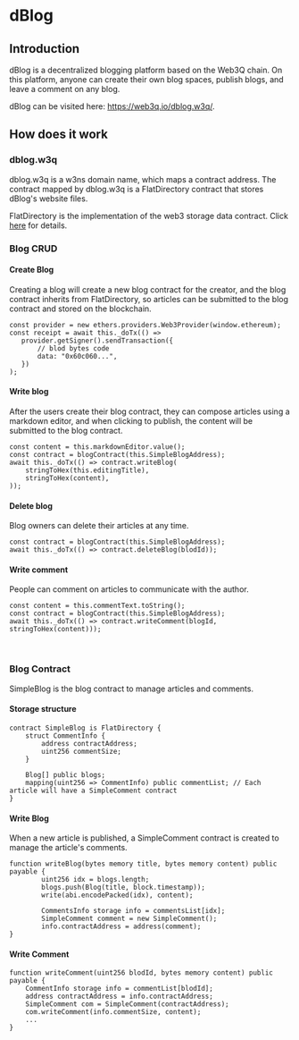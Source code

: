 # dBlog

## Introduction
dBlog is a decentralized blogging platform based on the Web3Q chain. On this platform, 
anyone can create their own blog spaces, publish blogs, and leave a comment on any blog.
   
dBlog can be visited here: https://web3q.io/dblog.w3q/.


## How does it work

### dblog.w3q
dblog.w3q is a w3ns domain name, which maps a contract address. The contract mapped by dblog.w3q is a FlatDirectory contract that stores dBlog's website files.

FlatDirectory is the implementation of the web3 storage data contract. Click [here](https://docs.web3q.io/tutorials/migrate-your-website-to-web3q-in-5-mins) for details.

### Blog CRUD

#### Create Blog
Creating a blog will create a new blog contract for the creator, and the blog contract inherits from FlatDirectory, 
so articles can be submitted to the blog contract and stored on the blockchain.
```
const provider = new ethers.providers.Web3Provider(window.ethereum);
const receipt = await this._doTx(() =>
   provider.getSigner().sendTransaction({
       // blod bytes code
       data: "0x60c060...",
   })
);
```

#### Write blog
After the users create their blog contract, they can compose articles using a markdown editor, and when clicking to publish, 
the content will be submitted to the blog contract.
```
const content = this.markdownEditor.value();
const contract = blogContract(this.SimpleBlogAddress);
await this._doTx(() => contract.writeBlog(
    stringToHex(this.editingTitle),
    stringToHex(content),
));
```

#### Delete blog
Blog owners can delete their articles at any time.
```
const contract = blogContract(this.SimpleBlogAddress);
await this._doTx(() => contract.deleteBlog(blodId));
```

#### Write comment
People can comment on articles to communicate with the author.
```
const content = this.commentText.toString();
const contract = blogContract(this.SimpleBlogAddress);
await this._doTx(() => contract.writeComment(blogId, stringToHex(content)));
```
<br>


### Blog Contract 
SimpleBlog is the blog contract to manage articles and comments.

#### Storage structure
```
contract SimpleBlog is FlatDirectory {
    struct CommentInfo {
        address contractAddress;
        uint256 commentSize;
    }

    Blog[] public blogs;
    mapping(uint256 => CommentInfo) public commentList; // Each article will have a SimpleComment contract
}
```

#### Write Blog
When a new article is published, a SimpleComment contract is created to manage the article's comments.
```
function writeBlog(bytes memory title, bytes memory content) public payable {
        uint256 idx = blogs.length;
        blogs.push(Blog(title, block.timestamp));
        write(abi.encodePacked(idx), content);

        CommentsInfo storage info = commentsList[idx];
        SimpleComment comment = new SimpleComment();
        info.contractAddress = address(comment);
}
```

#### Write Comment
```
function writeComment(uint256 blodId, bytes memory content) public payable {
    CommentInfo storage info = commentList[blodId];
    address contractAddress = info.contractAddress;
    SimpleComment com = SimpleComment(contractAddress);
    com.writeComment(info.commentSize, content);
    ...
}
```


